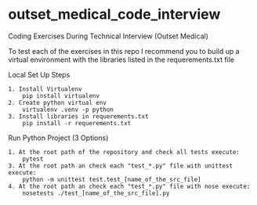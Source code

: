 # outset_medical_code_interview
Coding Exercises During Technical Interview (Outset Medical)


To test each of the exercises in this repo I recommend you to build up a virtual environment with the libraries listed in the requerements.txt file


Local Set Up Steps

	1. Install Virtualenv
		pip install virtualenv
	2. Create python virtual env
		virtualenv .venv -p python
	3. Install libraries in requerements.txt
		pip install -r requerements.txt

Run Python Project (3 Options)

	1. At the root path of the repository and check all tests execute:
		pytest
	3. At the root path an check each "test_*.py" file with unittest execute:
		python -m unittest test.test_[name_of_the_src_file]
	4. At the root path an check each "test_*.py" file with nose execute:
		nosetests ./test_[name_of_the_src_file].py